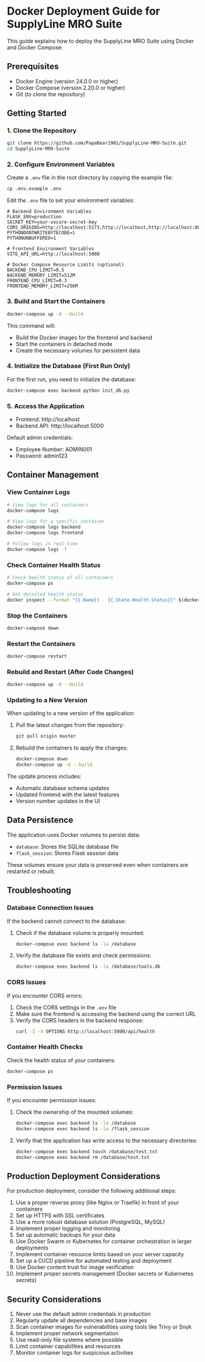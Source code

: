 # Docker Deployment Guide for SupplyLine MRO Suite

This guide explains how to deploy the SupplyLine MRO Suite using Docker and Docker Compose.

## Prerequisites

- Docker Engine (version 24.0.0 or higher)
- Docker Compose (version 2.20.0 or higher)
- Git (to clone the repository)

## Getting Started

### 1. Clone the Repository

```bash
git clone https://github.com/PapaBear1981/SupplyLine-MRO-Suite.git
cd SupplyLine-MRO-Suite
```

### 2. Configure Environment Variables

Create a `.env` file in the root directory by copying the example file:

```bash
cp .env.example .env
```

Edit the `.env` file to set your environment variables:

```
# Backend Environment Variables
FLASK_ENV=production
SECRET_KEY=your-secure-secret-key
CORS_ORIGINS=http://localhost:5173,http://localhost,http://localhost:80
PYTHONDONTWRITEBYTECODE=1
PYTHONUNBUFFERED=1

# Frontend Environment Variables
VITE_API_URL=http://localhost:5000

# Docker Compose Resource Limits (optional)
BACKEND_CPU_LIMIT=0.5
BACKEND_MEMORY_LIMIT=512M
FRONTEND_CPU_LIMIT=0.3
FRONTEND_MEMORY_LIMIT=256M
```

### 3. Build and Start the Containers

```bash
docker-compose up -d --build
```

This command will:
- Build the Docker images for the frontend and backend
- Start the containers in detached mode
- Create the necessary volumes for persistent data

### 4. Initialize the Database (First Run Only)

For the first run, you need to initialize the database:

```bash
docker-compose exec backend python init_db.py
```

### 5. Access the Application

- Frontend: http://localhost
- Backend API: http://localhost:5000

Default admin credentials:
- Employee Number: ADMIN001
- Password: admin123

## Container Management

### View Container Logs

```bash
# View logs for all containers
docker-compose logs

# View logs for a specific container
docker-compose logs backend
docker-compose logs frontend

# Follow logs in real-time
docker-compose logs -f
```

### Check Container Health Status

```bash
# Check health status of all containers
docker-compose ps

# Get detailed health status
docker inspect --format "{{.Name}} - {{.State.Health.Status}}" $(docker-compose ps -q)
```

### Stop the Containers

```bash
docker-compose down
```

### Restart the Containers

```bash
docker-compose restart
```

### Rebuild and Restart (After Code Changes)

```bash
docker-compose up -d --build
```

### Updating to a New Version

When updating to a new version of the application:

1. Pull the latest changes from the repository:
   ```bash
   git pull origin master
   ```

2. Rebuild the containers to apply the changes:
   ```bash
   docker-compose down
   docker-compose up -d --build
   ```

The update process includes:
- Automatic database schema updates
- Updated frontend with the latest features
- Version number updates in the UI

## Data Persistence

The application uses Docker volumes to persist data:

- `database`: Stores the SQLite database file
- `flask_session`: Stores Flask session data

These volumes ensure your data is preserved even when containers are restarted or rebuilt.

## Troubleshooting

### Database Connection Issues

If the backend cannot connect to the database:

1. Check if the database volume is properly mounted:
   ```bash
   docker-compose exec backend ls -la /database
   ```

2. Verify the database file exists and check permissions:
   ```bash
   docker-compose exec backend ls -la /database/tools.db
   ```

### CORS Issues

If you encounter CORS errors:

1. Check the CORS settings in the `.env` file
2. Make sure the frontend is accessing the backend using the correct URL
3. Verify the CORS headers in the backend response:
   ```bash
   curl -I -X OPTIONS http://localhost:5000/api/health
   ```

### Container Health Checks

Check the health status of your containers:

```bash
docker-compose ps
```

### Permission Issues

If you encounter permission issues:

1. Check the ownership of the mounted volumes:
   ```bash
   docker-compose exec backend ls -la /database
   docker-compose exec backend ls -la /flask_session
   ```

2. Verify that the application has write access to the necessary directories:
   ```bash
   docker-compose exec backend touch /database/test.txt
   docker-compose exec backend rm /database/test.txt
   ```

## Production Deployment Considerations

For production deployment, consider the following additional steps:

1. Use a proper reverse proxy (like Nginx or Traefik) in front of your containers
2. Set up HTTPS with SSL certificates
3. Use a more robust database solution (PostgreSQL, MySQL)
4. Implement proper logging and monitoring
5. Set up automatic backups for your data
6. Use Docker Swarm or Kubernetes for container orchestration in larger deployments
7. Implement container resource limits based on your server capacity
8. Set up a CI/CD pipeline for automated testing and deployment
9. Use Docker content trust for image verification
10. Implement proper secrets management (Docker secrets or Kubernetes secrets)

## Security Considerations

1. Never use the default admin credentials in production
2. Regularly update all dependencies and base images
3. Scan container images for vulnerabilities using tools like Trivy or Snyk
4. Implement proper network segmentation
5. Use read-only file systems where possible
6. Limit container capabilities and resources
7. Monitor container logs for suspicious activities
